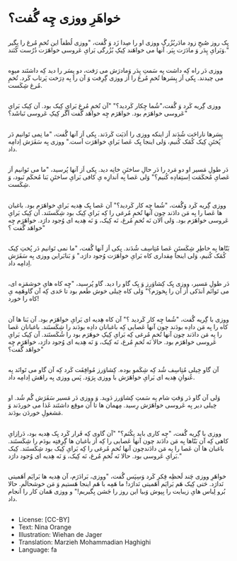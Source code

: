 # خواهَرِ ووزی چِه گُفت؟

##
یِک روز صُبحِ زود مادَربُزُرگِ ووزی او را صِدا زَد وَ گُفت، "ووزی لُطفاً این تُخمِ مُرغ را بِگیر وَبَرایِ پِدَر وَ مادَرَت بِبَر. آنها می خواهَند کِیکِ بُزُرگی بَرایِ عَروسی خواهَرَت دُرُست کُنَند."

##
ووزی دَر راه کِه داشت بِه سَمتِ پِدَر وَمادرَش می رَفت، دو پِسَر را دید کِه داشتَند میوِه می چیدند. یِکی اَز پِسَرها تُخمِ مُرغ را اَز ووزی گِرِفت وَ آن را بِه دِرَخت پَرتاب کَرد. تُخمِ مُرغ شِکَست.

##
ووزی گِریه کَرد وَ گُفت،"شُما چِکار کَردید؟" "آن تُخمِ مُرغ بَرایِ کِیک بود. آن کِیک بَرایِ عَروسی خواهَرَم بود. خواهَرَم چِه خواهَد گُفت اَگَر کِیکِ عَروسی نَباشَد؟"

##
پِسَرها ناراحَت شُدَند اَز اینکه ووزی را اَذیَت کَردَند. یِکی اَز آنها گُفت، "ما نِمی تَوانیم دَر پُختَنِ کِیک کُمَک کُنیم، وَلی اینجا یِک عَصا بَرایِ خواهَرَت اَست." ووزی بِه سَفَرَش اِدامِه داد.

##
دَر طولِ مَسیر او دو مَرد را دَر حالِ ساختَنِ خانِه دید. یِکی اَز آنها پُرسید، "ما می تَوانیم اَز عَصایِ مُحکَمَت اِستِفادِه کُنیم؟" وَلی عَصا بِه اَندازِه یِ کافی بَرایِ ساختَنِ بَنا مُحکَم نَبود، وَ شِکَست.

##
ووزی گِریه کَرد وَگُفت، "شُما چِه کار کَردید؟" آن عَصا یِک هِدیه بَرایِ خواهَرَم بود. باغبان ها عَصا را بِه مَن دادَند چون آنها تُخمِ مُرغی را کِه بَرایِ کِیک بود شِکَستَند. آن کِیک بَرایِ عَروسی خواهَرَم بود. وَلی اَلان نَه تُخمِ مُرغ، نَه کِیک، وَ نَه هِدیه ای وُجود دارَد. خواهَرَم چِه خواهَد گُفت ؟"

##
بَنّاها بِه خاطِرِ شِکَستَنِ عَصا مُتِاسِف شُدَند. یِکی اَز آنها گُفت، "ما نمی تَوانیم دَر پُختِ کِیک کُمَک کُنیم، وَلی اینجا مِقداری کاه بَرایِ خواهَرَت وُجود دارَد." وَ بَنابَراین ووزی بِه سَفَرَش اِدامِه داد.

##
دَر طولِ مَسیر، ووزی یِک کِشاوَرز وَ یِک گاو را دید. گاو پُرسید، "چِه کاه هایِ خوشمَزِه ای، می تَوانَم اَندَکی اَز آن را بِخورَم؟" وَلی کاه خِیلی خوش طَعم بود تا حَدی کِه آن گاوهَمِه یِ کاه را خورد!

##
ووزی با گِریه گُفت، "شُما چِه کار کَردید ؟" آن کاه هِدیه ای بَرایِ خواهَرَم بود. آن بَنا ها آن کاه را بِه مَن دادِه بودَند چون آنها عَصایی کِه باغبانان دادِه بودَند را شِکَستَند. باغبانان عَصا را بِه مَن دادَند چون آنها تُخمِ مُرغی کِه بَرایِ کِیکِ خوهَرَم بود را شُکَستَند. آن کِیک بَرایِ عَروسی خواهَرَم بود. حالا نَه تُخمِ مُرغ، نَه کِیک، وَ نَه هِدیه ای وُجود دارَد، خواهَرَم چِه خواهَد گُفت؟"

##
آن گاو خِیلی مُتِاسِف شُد کِه شِکَمو بوده. کِشاوَرز مُوافِقَت کَرد کِه آن گاو می تَوانَد بِه عُنوانِ هِدیه ای بَرایِ خواهَرَش با ووزی بِرَوَد. پَس ووزی بِه راهَش اِدامِه داد.

##
وَلی آن گاو دَر وَقتِ شام بِه سَمتِ کِشاوَرز دَوید. وَ ووزی دَر مَسیر سَفَرَش گُم شُد. او خِیلی دیر بِه عَروسی خواهَرَش رِسید. مِهمان ها تا آن موقِع داشتَند غَذا می خوردَند وَ مَشغولِ خوردَن بودَند.

##
ووزی با گِریه گُفت، "چِه کاری باید بِکُنَم؟" "آن گاوی کِه فَرار کَرد یِک هِدیه بود، دَراِزایِ کاهی کِه آن بَنّاها بِه مَن دادَند چون آنها عَصایی را کِه اَز باغبان ها گِرِفتِه بودَم را شِکَستَند. باغبان ها آن عَصا را بِه مَن دادَندچون آنها تُخمِ مُرغی را کِه بَرایِ کِیک بود شِکَستَند. کِیک بَرایِ عَروسی بود. حالا نَه تُخمِ مُرغ، نَه کِیک، وَ نَه هِدیه ای وُجود دارَد."

##
خواهَرِ ووزی چَند لَحظِه فِکر کَرد وَسِپَس گُفت، "ووزی، بَرادَرَم، آن هِدیه ها بَرایَم اَهَمیتی نَدارَد. حَتی کِیک هَم بَرایَم اَهَمیتی نَدارَد! ما هَمِه با هَم اینجا هَستیم وَ مَن خوشحالَم. حالا بُرو لِباس هایِ زیبایت را بِپوش وَبیا این روز را جَشن بِگیریم!" و ووزی هَمان کار را اَنجام داد.

##
* License: [CC-BY]
* Text: Nina Orange
* Illustration: Wiehan de Jager
* Translation: Marzieh Mohammadian Haghighi
* Language: fa
